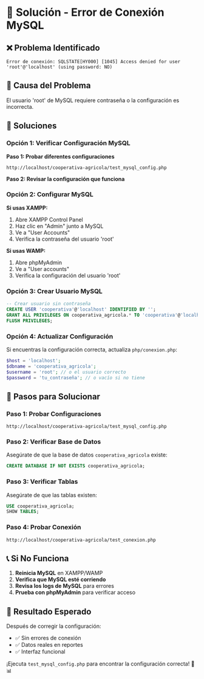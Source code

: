 # 🔧 Solución - Error de Conexión MySQL

## ❌ **Problema Identificado**
```
Error de conexión: SQLSTATE[HY000] [1045] Access denied for user 'root'@'localhost' (using password: NO)
```

## 🎯 **Causa del Problema**
El usuario 'root' de MySQL requiere contraseña o la configuración es incorrecta.

## 🔧 **Soluciones**

### **Opción 1: Verificar Configuración MySQL**

**Paso 1: Probar diferentes configuraciones**
```
http://localhost/cooperativa-agricola/test_mysql_config.php
```

**Paso 2: Revisar la configuración que funciona**

### **Opción 2: Configurar MySQL**

**Si usas XAMPP:**
1. Abre XAMPP Control Panel
2. Haz clic en "Admin" junto a MySQL
3. Ve a "User Accounts"
4. Verifica la contraseña del usuario 'root'

**Si usas WAMP:**
1. Abre phpMyAdmin
2. Ve a "User accounts"
3. Verifica la configuración del usuario 'root'

### **Opción 3: Crear Usuario MySQL**

```sql
-- Crear usuario sin contraseña
CREATE USER 'cooperativa'@'localhost' IDENTIFIED BY '';
GRANT ALL PRIVILEGES ON cooperativa_agricola.* TO 'cooperativa'@'localhost';
FLUSH PRIVILEGES;
```

### **Opción 4: Actualizar Configuración**

Si encuentras la configuración correcta, actualiza `php/conexion.php`:

```php
$host = 'localhost';
$dbname = 'cooperativa_agricola';
$username = 'root'; // o el usuario correcto
$password = 'tu_contraseña'; // o vacío si no tiene
```

## 🚀 **Pasos para Solucionar**

### **Paso 1: Probar Configuraciones**
```
http://localhost/cooperativa-agricola/test_mysql_config.php
```

### **Paso 2: Verificar Base de Datos**
Asegúrate de que la base de datos `cooperativa_agricola` existe:
```sql
CREATE DATABASE IF NOT EXISTS cooperativa_agricola;
```

### **Paso 3: Verificar Tablas**
Asegúrate de que las tablas existen:
```sql
USE cooperativa_agricola;
SHOW TABLES;
```

### **Paso 4: Probar Conexión**
```
http://localhost/cooperativa-agricola/test_conexion.php
```

## 📞 **Si No Funciona**

1. **Reinicia MySQL** en XAMPP/WAMP
2. **Verifica que MySQL esté corriendo**
3. **Revisa los logs de MySQL** para errores
4. **Prueba con phpMyAdmin** para verificar acceso

## 🎯 **Resultado Esperado**

Después de corregir la configuración:
- ✅ Sin errores de conexión
- ✅ Datos reales en reportes
- ✅ Interfaz funcional

¡Ejecuta `test_mysql_config.php` para encontrar la configuración correcta! 🔧📊
